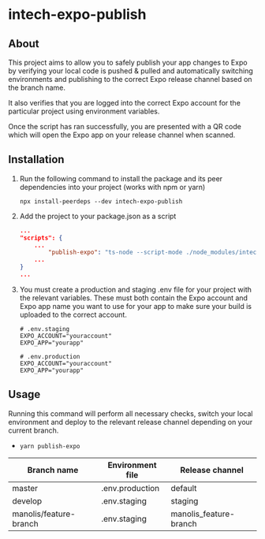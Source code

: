 # intech-expo-publish

## About

This project aims to allow you to safely publish your app changes to Expo by verifying your local code is pushed & pulled and automatically switching environments and publishing to the correct Expo release channel based on the branch name.

It also verifies that you are logged into the correct Expo account for the particular project using environment variables.

Once the script has ran successfully, you are presented with a QR code which will open the Expo app on your release channel when scanned.

## Installation

1. Run the following command to install the package and its peer dependencies into your project (works with npm or yarn)

   `npx install-peerdeps --dev intech-expo-publish`

2. Add the project to your package.json as a script

   ```json
   ...
   "scripts": {
       ...
           "publish-expo": "ts-node --script-mode ./node_modules/intech-expo-publish"
       ...
   }
   ...
   ```

3. You must create a production and staging .env file for your project with the relevant variables. These must both contain the Expo account and Expo app name you want to use for your app to make sure your build is uploaded to the correct account.

   ```
   # .env.staging
   EXPO_ACCOUNT="youraccount"
   EXPO_APP="yourapp"

   # .env.production
   EXPO_ACCOUNT="youraccount"
   EXPO_APP="yourapp"
   ```

## Usage

Running this command will perform all necessary checks, switch your local environment and deploy to the relevant release channel depending on your current branch.

- `yarn publish-expo`

| Branch name            | Environment file | Release channel        |
| ---------------------- | ---------------- | ---------------------- |
| master                 | .env.production  | default                |
| develop                | .env.staging     | staging                |
| manolis/feature-branch | .env.staging     | manolis_feature-branch |
